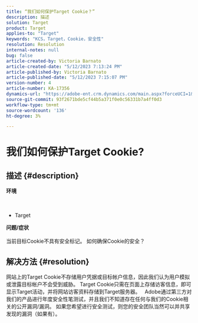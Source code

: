 ```yaml
---
title: “我们如何保护Target Cookie？”
description: 描述
solution: Target
product: Target
applies-to: "Target"
keywords: "KCS，Target，Cookie，安全性"
resolution: Resolution
internal-notes: null
bug: false
article-created-by: Victoria Barnato
article-created-date: "5/12/2023 7:13:24 PM"
article-published-by: Victoria Barnato
article-published-date: "5/12/2023 7:15:07 PM"
version-number: 4
article-number: KA-17356
dynamics-url: "https://adobe-ent.crm.dynamics.com/main.aspx?forceUCI=1&pagetype=entityrecord&etn=knowledgearticle&id=fb57e90b-f9f0-ed11-8849-6045bd006ce9"
source-git-commit: 93f2671bde5cf44b5a371f0e0c56331b7a4ff0d3
workflow-type: tm+mt
source-wordcount: '136'
ht-degree: 3%

---
```


# 我们如何保护Target Cookie?

## 描述 {#description}

<b>环境</b><br> <br><br>
- Target



<b>问题/症状</b><br><br>当前目标Cookie不具有安全标记。 如何确保Cookie的安全？

## 解决方法 {#resolution}


网站上的Target Cookie不存储用户凭据或目标帐户信息，因此我们认为用户模拟或泄露目标帐户不会受到威胁。 Target Cookie只需在页面上存储访客信息，即可显示Target活动，并将网站访客资料存储到Target服务器。
 
Adobe通过第三方对我们的产品进行年度安全性笔测试，并且我们不知道存在任何与我们的Cookie相关的公开漏洞/漏洞。 如果您希望进行安全测试，则您的安全团队当然可以并共享发现的漏洞（如果有）。

